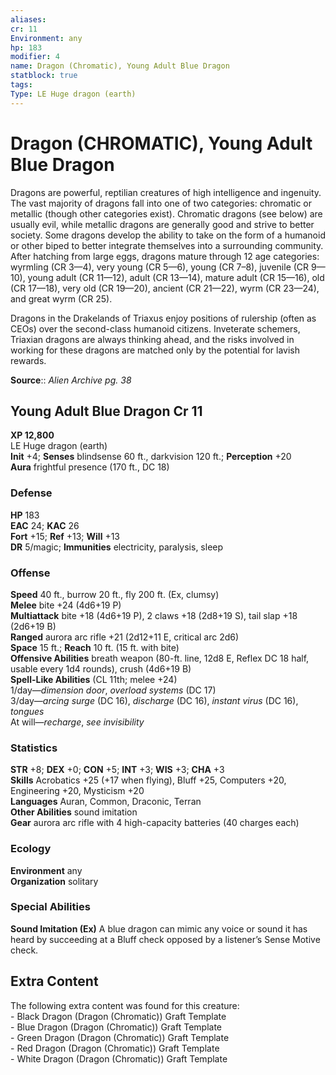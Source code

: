 ```yaml
---
aliases: 
cr: 11
Environment: any
hp: 183
modifier: 4
name: Dragon (Chromatic), Young Adult Blue Dragon
statblock: true
tags: 
Type: LE Huge dragon (earth)  
---
```


# Dragon (CHROMATIC), Young Adult Blue Dragon

Dragons are powerful, reptilian creatures of high intelligence and ingenuity. The vast majority of dragons fall into one of two categories: chromatic or metallic (though other categories exist). Chromatic dragons (see below) are usually evil, while metallic dragons are generally good and strive to better society. Some dragons develop the ability to take on the form of a humanoid or other biped to better integrate themselves into a surrounding community. After hatching from large eggs, dragons mature through 12 age categories: wyrmling (CR 3—4), very young (CR 5—6), young (CR 7–8), juvenile (CR 9—10), young adult (CR 11—12), adult (CR 13—14), mature adult (CR 15—16), old (CR 17—18), very old (CR 19—20), ancient (CR 21—22), wyrm (CR 23—24), and great wyrm (CR 25).

Dragons in the Drakelands of Triaxus enjoy positions of rulership (often as CEOs) over the second-class humanoid citizens. Inveterate schemers, Triaxian dragons are always thinking ahead, and the risks involved in working for these dragons are matched only by the potential for lavish rewards.


**Source**:: _Alien Archive pg. 38_

## Young Adult Blue Dragon Cr 11

**XP 12,800**  
LE Huge dragon (earth)  
**Init** +4; **Senses** blindsense 60 ft., darkvision 120 ft.; **Perception** +20  
**Aura** frightful presence (170 ft., DC 18)

### Defense

**HP** 183  
**EAC** 24; **KAC** 26  
**Fort** +15; **Ref** +13; **Will** +13  
**DR** 5/magic; **Immunities** electricity, paralysis, sleep  

### Offense

**Speed** 40 ft., burrow 20 ft., fly 200 ft. (Ex, clumsy)  
**Melee** bite +24 (4d6+19 P)  
**Multiattack** bite +18 (4d6+19 P), 2 claws +18 (2d8+19 S), tail slap +18 (2d6+19 B)  
**Ranged** aurora arc rifle +21 (2d12+11 E, critical arc 2d6)  
**Space** 15 ft.; **Reach** 10 ft. (15 ft. with bite)  
**Offensive Abilities** breath weapon (80-ft. line, 12d8 E, Reflex DC 18 half, usable every 1d4 rounds), crush (4d6+19 B)  
**Spell-Like Abilities** (CL 11th; melee +24)  
1/day—_dimension door_, _overload systems_ (DC 17)  
3/day—_arcing surge_ (DC 16), _discharge_ (DC 16), _instant virus_ (DC 16), _tongues_  
At will—_recharge_, _see invisibility_

### Statistics

**STR** +8; **DEX** +0; **CON** +5; **INT** +3; **WIS** +3; **CHA** +3  
**Skills** Acrobatics +25 (+17 when flying), Bluff +25, Computers +20, Engineering +20, Mysticism +20  
**Languages** Auran, Common, Draconic, Terran  
**Other Abilities** sound imitation  
**Gear** aurora arc rifle with 4 high-capacity batteries (40 charges each)

### Ecology

**Environment** any  
**Organization** solitary

### Special Abilities

**Sound Imitation (Ex)** A blue dragon can mimic any voice or sound it has heard by succeeding at a Bluff check opposed by a listener’s Sense Motive check.

## Extra Content

The following extra content was found for this creature:  
\- Black Dragon (Dragon (Chromatic)) Graft Template  
\- Blue Dragon (Dragon (Chromatic)) Graft Template  
\- Green Dragon (Dragon (Chromatic)) Graft Template  
\- Red Dragon (Dragon (Chromatic)) Graft Template  
\- White Dragon (Dragon (Chromatic)) Graft Template
